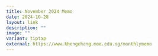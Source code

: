 ```yaml
---
title: November 2024 Memo
date: 2024-10-28
layout: link
description: ""
image: ""
variant: tiptap
external: https://www.khengcheng.moe.edu.sg/monthlymemo
---
```

